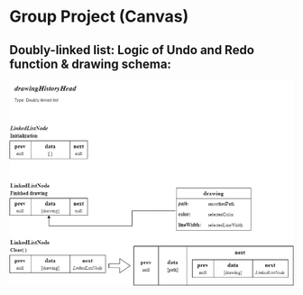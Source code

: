 # Group Project (Canvas)

## Doubly-linked list: Logic of Undo and Redo function & drawing schema: 
![First Logics](./canvasgp.png)
